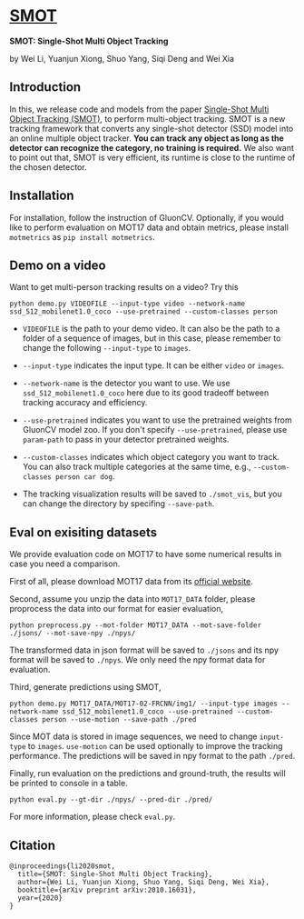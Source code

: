 # [SMOT](https://arxiv.org/abs/2010.16031)

**SMOT: Single-Shot Multi Object Tracking**

by Wei Li, Yuanjun Xiong, Shuo Yang, Siqi Deng and Wei Xia


## Introduction

In this, we release code and models from the paper [Single-Shot Multi Object Tracking (SMOT)](https://arxiv.org/abs/2010.16031), to perform multi-object tracking. SMOT is a new tracking framework that converts any single-shot detector (SSD) model into an online multiple object tracker. **You can track any object as long as the detector can recognize the category, no training is required.** We also want to point out that, SMOT is very efficient, its runtime is close to the runtime of the chosen detector.


## Installation

For installation, follow the instruction of GluonCV. Optionally, if you would like to perform evaluation on MOT17 data and obtain metrics, please install `motmetrics` as `pip install motmetrics`.


## Demo on a video

Want to get multi-person tracking results on a video? Try this

```
python demo.py VIDEOFILE --input-type video --network-name ssd_512_mobilenet1.0_coco --use-pretrained --custom-classes person
```

- `VIDEOFILE` is the path to your demo video. It can also be the path to a folder of a sequence of images, but in this case, please remember to change the following `--input-type` to `images`.

- `--input-type` indicates the input type. It can be either `video` or `images`.

- `--network-name` is the detector you want to use. We use `ssd_512_mobilenet1.0_coco` here due to its good tradeoff between tracking accuracy and efficiency.

- `--use-pretrained` indicates you want to use the pretrained weights from GluonCV model zoo. If you don't specify `--use-pretrained`, please use `param-path` to pass in your detector pretrained weights.

- `--custom-classes` indicates which object category you want to track. You can also track multiple categories at the same time, e.g., `--custom-classes person car dog`.

- The tracking visualization results will be saved to `./smot_vis`, but you can change the directory by specifing `--save-path`.


## Eval on exisiting datasets

We provide evaluation code on MOT17 to have some numerical results in case you need a comparison.

First of all, please download MOT17 data from its [official website](https://motchallenge.net/data/MOT17.zip).

Second, assume you unzip the data into `MOT17_DATA` folder, please proprocess the data into our format for easier evaluation,

```
python preprocess.py --mot-folder MOT17_DATA --mot-save-folder ./jsons/ --mot-save-npy ./npys/
```

The transformed data in json format will be saved to `./jsons` and its npy format will be saved to `./npys`. We only need the npy format data for evaluation.


Third, generate predictions using SMOT,

```
python demo.py MOT17_DATA/MOT17-02-FRCNN/img1/ --input-type images --network-name ssd_512_mobilenet1.0_coco --use-pretrained --custom-classes person --use-motion --save-path ./pred
```

Since MOT data is stored in image sequences, we need to change `input-type` to `images`. `use-motion` can be used optionally to improve the tracking performance. The predictions will be saved in npy format to the path `./pred`.


Finally, run evaluation on the predictions and ground-truth, the results will be printed to console in a table.

```
python eval.py --gt-dir ./npys/ --pred-dir ./pred/
```

For more information, please check `eval.py`.



## Citation

```
@inproceedings{li2020smot,
  title={SMOT: Single-Shot Multi Object Tracking},
  author={Wei Li, Yuanjun Xiong, Shuo Yang, Siqi Deng, Wei Xia},
  booktitle={arXiv preprint arXiv:2010.16031},
  year={2020}
}
```
